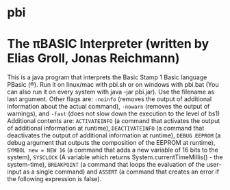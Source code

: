 # pbi

The πBASIC Interpreter (written by Elias Groll, Jonas Reichmann)
================

This is a java program that interprets the Basic Stamp 1 Basic language PBasic (®).
Run it on linux/mac with pbi.sh or on windows with pbi.bat (You can also run it on every system with java -jar pbi.jar).
Use the filename as last argument.
Other flags are: `-noinfo` (removes the output of additional information about the actual command),
                 `-nowarn` (removes the output of warnings), and
                 `-fast`   (does not slow down the execution to the level of bs1)
Additional contents are: `ACTIVATEINFO` (a command that activates the output of additional information at runtime), `DEACTIVATEINFO` (a command that deactivates the output of additional information at runtime), `DEBUG EEPROM` (a debug argument that outputs the composition of the EEPROM at runtime), `SYMBOL new = NEW 16` (a command that adds a new variable of 16 bits to the system), `SYSCLOCK` (A variable which returns System.currentTimeMillis() - the system-time), `BREAKPOINT` (a command that loops the evaluation of the user-input as a single command) and `ASSERT` (a command that creates an error if the following expression is false).
